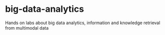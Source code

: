 # big-data-analytics
Hands on labs about big data analytics, information and knowledge retrieval from multimodal data
